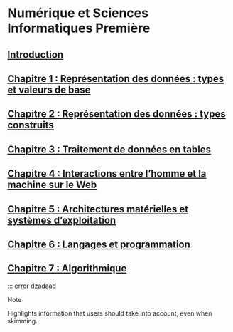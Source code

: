 # Numérique et Sciences Informatiques Première

## [Introduction](./_ressources/0.0.INTRO.md)

## [Chapitre 1 : Représentation des données : types et valeurs de base](./_ressources/1.0.BASE.md)

## [Chapitre 2 : Représentation des données : types construits](./_ressources/2.0.CONST.md)

## [Chapitre 3 : Traitement de données en tables](./_ressources/3.0.TABL.md)

## [Chapitre 4 : Interactions entre l’homme et la machine sur le Web](./_ressources/4.0.WEB.md)

## [Chapitre 5 : Architectures matérielles et systèmes d’exploitation](./_ressources/5.0.ARCHI.md)

## [Chapitre 6 : Langages et programmation](./_ressources/6.0.LANG.md)

## [Chapitre 7 : Algorithmique](./_ressources/7.0.ALGO.md)

::: error
dzadaad

> [!NOTE]  
> Highlights information that users should take into account, even when skimming.
